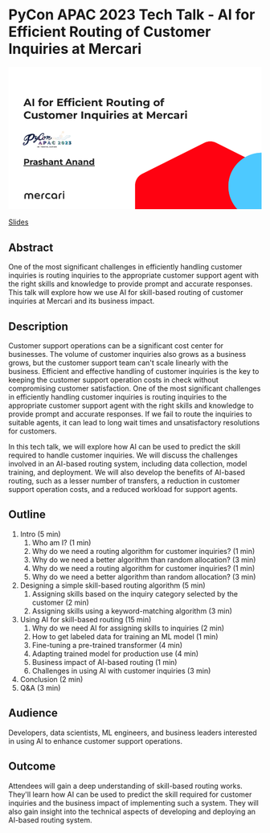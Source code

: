 # PyCon APAC 2023 Tech Talk - AI for Efficient Routing of Customer Inquiries at Mercari

![title slide](images/first-slide.png)

[Slides](./pycon-apac-2023-tech-talk-prashant-anand.pdf)

## Abstract

One of the most significant challenges in efficiently handling customer inquiries is routing inquiries to the appropriate customer support agent with the right skills and knowledge to provide prompt and accurate responses. This talk will explore how we use AI for skill-based routing of customer inquiries at Mercari and its business impact.

## Description

Customer support operations can be a significant cost center for businesses. The volume of customer inquiries also grows as a business grows, but the customer support team can't scale linearly with the business. Efficient and effective handling of customer inquiries is the key to keeping the customer support operation costs in check without compromising customer satisfaction. One of the most significant challenges in efficiently handling customer inquiries is routing inquiries to the appropriate customer support agent with the right skills and knowledge to provide prompt and accurate responses. If we fail to route the inquiries to suitable agents, it can lead to long wait times and unsatisfactory resolutions for customers.

In this tech talk, we will explore how AI can be used to predict the skill required to handle customer inquiries. We will discuss the challenges involved in an AI-based routing system, including data collection, model training, and deployment. We will also develop the benefits of AI-based routing, such as a lesser number of transfers, a reduction in customer support operation costs, and a reduced workload for support agents.

## Outline

1. Intro (5 min)
   1. Who am I? (1 min)
   2. Why do we need a routing algorithm for customer inquiries? (1 min)
   3. Why do we need a better algorithm than random allocation? (3 min)
   4. Why do we need a routing algorithm for customer inquiries? (1 min)
   5. Why do we need a better algorithm than random allocation? (3 min)
2. Designing a simple skill-based routing algorithm (5 min)
   1. Assigning skills based on the inquiry category selected by the customer (2 min)
   2. Assigning skills using a keyword-matching algorithm (3 min)
3. Using AI for skill-based routing (15 min)
   1. Why do we need AI for assigning skills to inquiries (2 min)
   2. How to get labeled data for training an ML model (1 min)
   3. Fine-tuning a pre-trained transformer (4 min)
   4. Adapting trained model for production use (4 min)
   5. Business impact of AI-based routing (1 min)
   6. Challenges in using AI with customer inquiries (3 min)
4. Conclusion (2 min)
5. Q&A (3 min)

## Audience

Developers, data scientists, ML engineers, and business leaders interested in using AI to enhance customer support operations.

## Outcome

Attendees will gain a deep understanding of skill-based routing works. They'll learn how AI can be used to predict the skill required for customer inquiries and the business impact of implementing such a system. They will also gain insight into the technical aspects of developing and deploying an AI-based routing system.
